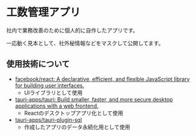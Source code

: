 # 工数管理アプリ

社内で業務改善のために個人的に自作したアプリです。

一応動く見本として、社外秘情報などをマスクして公開してます。

## 使用技術について

- [facebook/react: A declarative, efficient, and flexible JavaScript library for building user interfaces.](https://github.com/facebook/react/)
  - UIライブラリとして使用
- [tauri-apps/tauri: Build smaller, faster, and more secure desktop applications with a web frontend.](https://github.com/tauri-apps/tauri)
  - Reactのデスクトップアプリ化として使用
- [tauri-apps/tauri-plugin-sql](https://github.com/tauri-apps/tauri-plugin-sql)
  - 作成したアプリのデータ永続化用として使用

